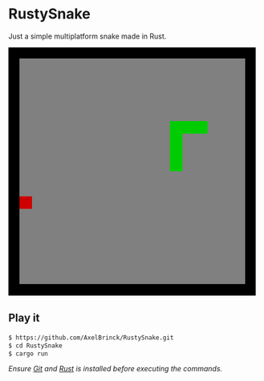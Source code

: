 # RustySnake

Just a simple multiplatform snake made in Rust.

![plot](./.github/images/Screenshot.png)

## Play it

    $ https://github.com/AxelBrinck/RustySnake.git
    $ cd RustySnake
    $ cargo run

_Ensure [Git](https://git-scm.com/downloads) and [Rust](https://www.rust-lang.org/) is installed before executing the commands._